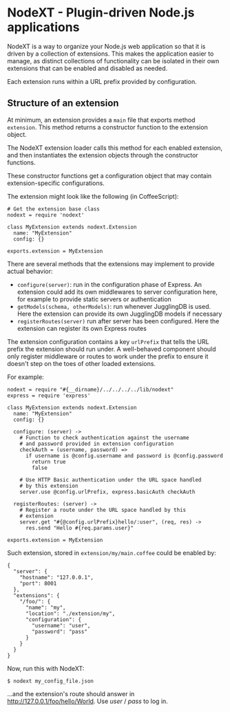 NodeXT - Plugin-driven Node.js applications
===========================================

NodeXT is a way to organize your Node.js web application so that it is driven by a collection of extensions. This makes the application easier to manage, as distinct collections of functionality can be isolated in their own extensions that can be enabled and disabled as needed.

Each extension runs within a URL prefix provided by configuration.

## Structure of an extension

At minimum, an extension provides a `main` file that exports method `extension`. This method returns a constructor function to the extension object.

The NodeXT extension loader calls this method for each enabled extension, and then instantiates the extension objects through the constructor functions.

These constructor functions get a configuration object that may contain extension-specific configurations.

The  extension might look like the following (in CoffeeScript):

    # Get the extension base class
    nodext = require 'nodext'

    class MyExtension extends nodext.Extension
      name: "MyExtension"
      config: {}

    exports.extension = MyExtension

There are several methods that the extensions may implement to provide actual behavior:

* `configure(server)`: run in the configuration phase of Express. An extension could add its own middlewares to server configuration here, for example to provide static servers or authentication
* `getModels(schema, otherModels)`: run whenever JugglingDB is used. Here the extension can provide its own JugglingDB models if necessary
* `registerRoutes(server)` run after server has been configured. Here the extension can register its own Express routes

The extension configuration contains a key `urlPrefix` that tells the URL prefix the extension should run under. A well-behaved component should only register middleware or routes to work under the prefix to ensure it doesn't step on the toes of other loaded extensions.

For example:

    nodext = require "#{__dirname}/../../../../lib/nodext"
    express = require 'express'

    class MyExtension extends nodext.Extension
      name: "MyExtension"
      config: {}

      configure: (server) ->
        # Function to check authentication against the username
        # and password provided in extension configuration
        checkAuth = (username, password) =>
          if username is @config.username and password is @config.password
            return true
            false

        # Use HTTP Basic authentication under the URL space handled
        # by this extension
        server.use @config.urlPrefix, express.basicAuth checkAuth

      registerRoutes: (server) ->
        # Register a route under the URL space handled by this
        # extension
        server.get "#{@config.urlPrefix}hello/:user", (req, res) ->
          res.send "Hello #{req.params.user}"

    exports.extension = MyExtension

Such extension, stored in `extension/my/main.coffee` could be enabled by:

    {
      "server": {
        "hostname": "127.0.0.1",
        "port": 8001
      },
      "extensions": {
        "/foo/": {
          "name": "my",
          "location": "./extension/my",
          "configuration": {
            "username": "user",
            "password": "pass"
          }
        }
      }
    }

Now, run this with NodeXT:

    $ nodext my_config_file.json

...and the extension's route should answer in <http://127.0.0.1/foo/hello/World>. Use _user_ / _pass_ to log in.
